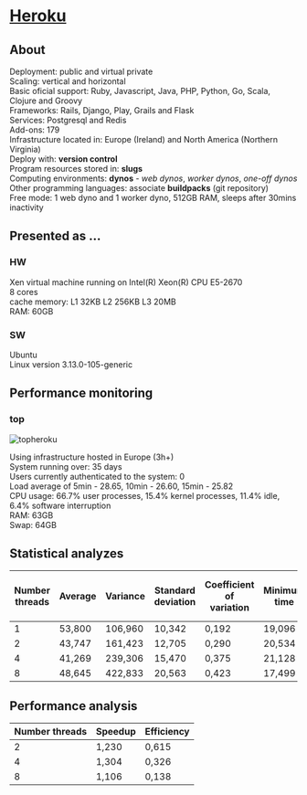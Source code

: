 # [Heroku](https://www.heroku.com/)

## About

Deployment: public and virtual private\
Scaling: vertical and horizontal\
Basic oficial support: Ruby, Javascript, Java, PHP, Python, Go, Scala, Clojure and Groovy\
Frameworks: Rails, Django, Play, Grails and Flask\
Services: Postgresql and Redis\
Add-ons: 179\
Infrastructure located in: Europe (Ireland) and North America (Northern Virginia)\
Deploy with: **version control**\
Program resources stored in: **slugs**\
Computing environments: **dynos** - *web dynos*, *worker dynos*, *one-off dynos*\
Other programming languages: associate **buildpacks** (git repository)\
Free mode: 1 web dyno and 1 worker dyno, 512GB RAM, sleeps after 30mins inactivity 

## Presented as ...

### HW
Xen virtual machine running on Intel(R) Xeon(R) CPU E5-2670\
8 cores\
cache memory: L1 32KB  L2 256KB  L3 20MB\
RAM: 60GB 

### SW
Ubuntu\
Linux version 3.13.0-105-generic

## Performance monitoring

### top

![topheroku](/topheroku.png?raw=true "top")

Using infrastructure hosted in Europe (3h+)\
System running over: 35 days\
Users currently authenticated to the system: 0\
Load average of 5min - 28.65, 10min - 26.60, 15min - 25.82\
CPU usage: 66.7% user processes, 15.4% kernel processes, 11.4% idle, 6.4% software interruption\
RAM: 63GB\
Swap: 64GB
<!--- Provavelmente sem acesso a essa info ---->
 <!--- Wa, tempo para I/O: tempo de CPU esperando a conclusão de operação de entrada/saída no disco (I/O) 
* hi: CPU tempo servindo interrupções de hardware - tem acesso? ---->

## Statistical analyzes
|Number threads | Average | Variance | Standard deviation | Coefficient of variation | Minimum time | Maximum time | Margin of error (99%) |
|------ | ------- | -------- | ------------------ | ------------------------ | ------------ | ------------ |------------------------ |
| 1 | 53,800 | 106,960 | 10,342 | 0,192 | 19,096 | 80,329 | 3,806 |
| 2 | 43,747 | 161,423 | 12,705 | 0,290 | 20,534 | 82,698 | 4,675 |
| 4 | 41,269 | 239,306 | 15,470 | 0,375 | 21,128 | 86,640 | 5,692 |
| 8 | 48,645 | 422,833 | 20,563 | 0,423 | 17,499 | 84,516 | 7,567 |

## Performance analysis

| Number threads | Speedup | Efficiency | 
|--------------- | ------- | ---------- |
| 2 | 1,230 | 0,615 |
| 4 | 1,304 | 0,326 |
| 8 | 1,106 | 0,138 |
